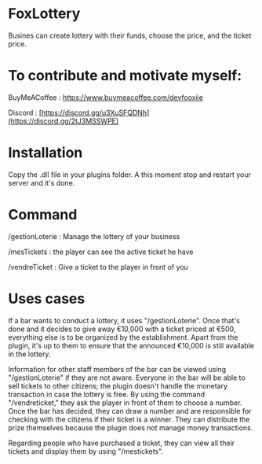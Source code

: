 # FoxLottery
 Busines can create lottery with their funds, choose the price, and the ticket price.
 
# To contribute and motivate myself:
BuyMeACoffee : https://www.buymeacoffee.com/devfooxiie

Discord : [https://discord.gg/u3XuSFQDNh](https://discord.gg/2tJ3MSSWPE)

# Installation
Copy the .dll file in your plugins folder. A this moment stop and restart your server and it's done.

# Command
/gestionLoterie : Manage the lottery of your business

/mesTickets : the player can see the active ticket he have

/vendreTicket : Give a ticket to the player in front of you


# Uses cases
If a bar wants to conduct a lottery, it uses "/gestionLoterie". Once that's done and it decides to give away €10,000 with a ticket priced at €500, everything else is to be organized by the establishment. Apart from the plugin, it's up to them to ensure that the announced €10,000 is still available in the lottery. 

Information for other staff members of the bar can be viewed using "/gestionLoterie" if they are not aware. Everyone in the bar will be able to sell tickets to other citizens; the plugin doesn't handle the monetary transaction in case the lottery is free. By using the command "/vendreticket," they ask the player in front of them to choose a number. Once the bar has decided, they can draw a number and are responsible for checking with the citizens if their ticket is a winner. They can distribute the prize themselves because the plugin does not manage money transactions. 

Regarding people who have purchased a ticket, they can view all their tickets and display them by using "/mestickets".

